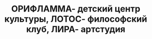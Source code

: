 ---
title: 'ОРИФЛАММА- детский центр культуры, ЛОТОС- философский клуб, ЛИРА- артстудия'
address: '69084, г. Запорожье, ул. Кузнецова, 26'
phone:
  - (0612) 57-84-10
url: ''
about: ''
searchTitle: 'г. Запорожье, ул. Кузнецова, 26'
tags:
  - Художественные школы
geometry:
  location:
    lat: 47.8284657
    lng: 35.2331232
  viewport:
    northeast:
      lat: 47.8298647302915
      lng: 35.2343241302915
    southwest:
      lat: 47.8271667697085
      lng: 35.23162616970851
place_id: ChIJo-K3ILRd3EAR4ADPDmdsUkc

---